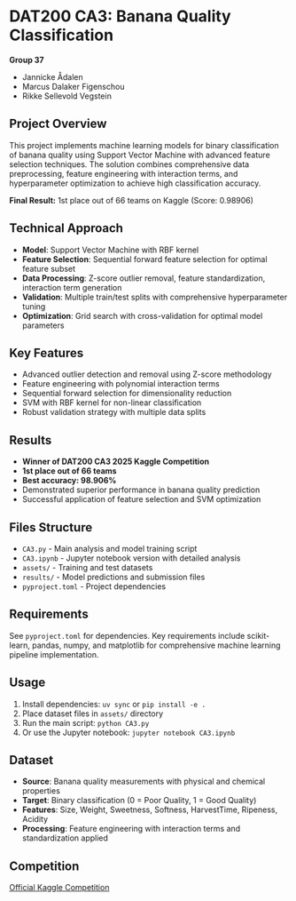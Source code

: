 # DAT200 CA3: Banana Quality Classification

**Group 37**
- Jannicke Ådalen
- Marcus Dalaker Figenschou
- Rikke Sellevold Vegstein

## Project Overview

This project implements machine learning models for binary classification of banana quality using Support Vector Machine with advanced feature selection techniques. The solution combines comprehensive data preprocessing, feature engineering with interaction terms, and hyperparameter optimization to achieve high classification accuracy.

**Final Result:** 1st place out of 66 teams on Kaggle (Score: 0.98906)

## Technical Approach

- **Model**: Support Vector Machine with RBF kernel
- **Feature Selection**: Sequential forward feature selection for optimal feature subset
- **Data Processing**: Z-score outlier removal, feature standardization, interaction term generation
- **Validation**: Multiple train/test splits with comprehensive hyperparameter tuning
- **Optimization**: Grid search with cross-validation for optimal model parameters

## Key Features

- Advanced outlier detection and removal using Z-score methodology
- Feature engineering with polynomial interaction terms
- Sequential forward selection for dimensionality reduction
- SVM with RBF kernel for non-linear classification
- Robust validation strategy with multiple data splits

## Results

- **Winner of DAT200 CA3 2025 Kaggle Competition**
- **1st place out of 66 teams**
- **Best accuracy: 98.906%**
- Demonstrated superior performance in banana quality prediction
- Successful application of feature selection and SVM optimization

## Files Structure

- `CA3.py` - Main analysis and model training script
- `CA3.ipynb` - Jupyter notebook version with detailed analysis
- `assets/` - Training and test datasets
- `results/` - Model predictions and submission files
- `pyproject.toml` - Project dependencies

## Requirements

See `pyproject.toml` for dependencies. Key requirements include scikit-learn, pandas, numpy, and matplotlib for comprehensive machine learning pipeline implementation.

## Usage

1. Install dependencies: `uv sync` or `pip install -e .`
2. Place dataset files in `assets/` directory
3. Run the main script: `python CA3.py`
4. Or use the Jupyter notebook: `jupyter notebook CA3.ipynb`

## Dataset

- **Source**: Banana quality measurements with physical and chemical properties
- **Target**: Binary classification (0 = Poor Quality, 1 = Good Quality)
- **Features**: Size, Weight, Sweetness, Softness, HarvestTime, Ripeness, Acidity
- **Processing**: Feature engineering with interaction terms and standardization applied

## Competition

[Official Kaggle Competition](https://www.kaggle.com/competitions/dat-200-ca-3-2025)
